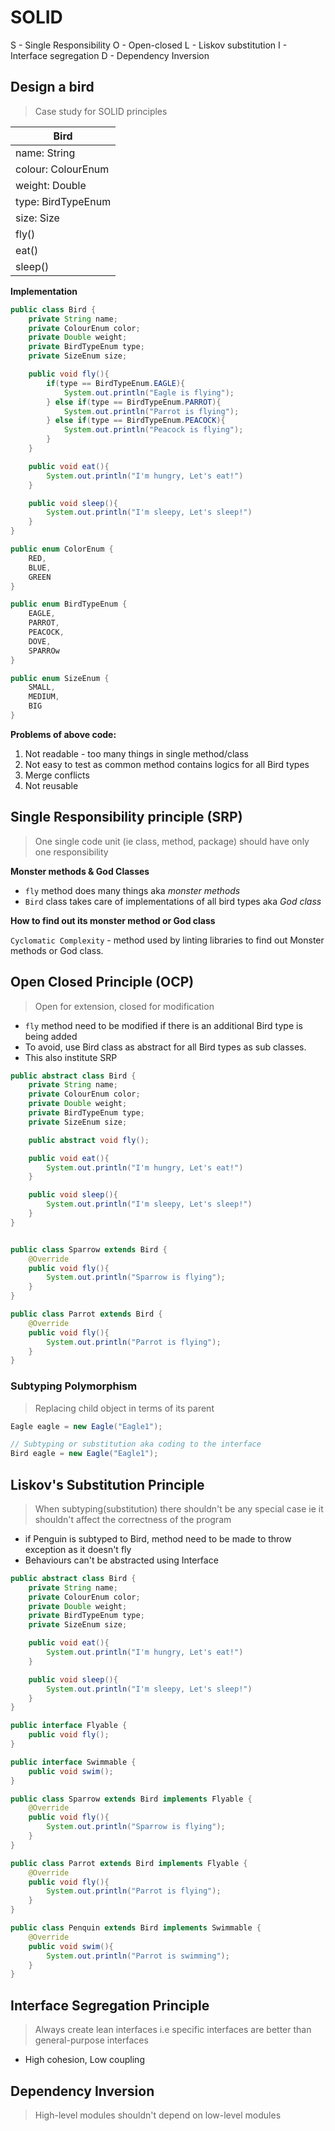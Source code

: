 # SOLID

S - Single Responsibility
O - Open-closed
L - Liskov substitution
I - Interface segregation
D - Dependency Inversion

## Design a bird
> Case study for SOLID principles

| Bird                   |
|------------------------|
| name: String           |
| colour: ColourEnum     |
| weight: Double         |
| type: BirdTypeEnum     |
| size: Size             |
| fly()                  |
| eat()                  |
| sleep()                |

**Implementation**

```java
public class Bird {
    private String name;
    private ColourEnum color;
    private Double weight;
    private BirdTypeEnum type;
    private SizeEnum size;

    public void fly(){
        if(type == BirdTypeEnum.EAGLE){
            System.out.println("Eagle is flying");
        } else if(type == BirdTypeEnum.PARROT){
            System.out.println("Parrot is flying");
        } else if(type == BirdTypeEnum.PEACOCK){
            System.out.println("Peacock is flying");
        }
    }

    public void eat(){
        System.out.println("I'm hungry, Let's eat!")
    }

    public void sleep(){
        System.out.println("I'm sleepy, Let's sleep!")
    }
}

public enum ColorEnum {
    RED,
    BLUE,
    GREEN
}

public enum BirdTypeEnum {
    EAGLE,
    PARROT,
    PEACOCK,
    DOVE,
    SPARROw
}

public enum SizeEnum {
    SMALL,
    MEDIUM,
    BIG
}
```

**Problems of above code:**
1. Not readable - too many things in single method/class
2. Not easy to test as common method contains logics for all Bird types
3. Merge conflicts
4. Not reusable


## Single Responsibility principle (SRP)
> One single code unit (ie class, method, package) should have only one responsibility

**Monster methods & God Classes**

- `fly` method does many things aka *monster methods*
- `Bird` class takes care of implementations of all bird types aka *God class*

**How to find out its monster method or God class**

`Cyclomatic Complexity` - method used by linting libraries to find out Monster methods or God class.


## Open Closed Principle (OCP)
> Open for extension, closed for modification

- `fly` method need to be modified if there is an additional Bird type is being added
- To avoid, use Bird class as abstract for all Bird types as sub classes.
- This also institute SRP


```java
public abstract class Bird {
    private String name;
    private ColourEnum color;
    private Double weight;
    private BirdTypeEnum type;
    private SizeEnum size;

    public abstract void fly();

    public void eat(){
        System.out.println("I'm hungry, Let's eat!")
    }

    public void sleep(){
        System.out.println("I'm sleepy, Let's sleep!")
    }
}


public class Sparrow extends Bird {
    @Override
    public void fly(){
        System.out.println("Sparrow is flying");
    }
}

public class Parrot extends Bird {
    @Override
    public void fly(){
        System.out.println("Parrot is flying");
    }
}
```

### Subtyping Polymorphism
> Replacing child object in terms of its parent

```java
Eagle eagle = new Eagle("Eagle1");

// Subtyping or substitution aka coding to the interface
Bird eagle = new Eagle("Eagle1");
```
## Liskov's Substitution Principle
> When subtyping(substitution) there shouldn't be any special case ie it shouldn't affect the correctness of the program

- if Penguin is subtyped to Bird, method need to be made to throw exception as it doesn't fly
- Behaviours can't be abstracted using Interface

```java
public abstract class Bird {
    private String name;
    private ColourEnum color;
    private Double weight;
    private BirdTypeEnum type;
    private SizeEnum size;

    public void eat(){
        System.out.println("I'm hungry, Let's eat!")
    }

    public void sleep(){
        System.out.println("I'm sleepy, Let's sleep!")
    }
}

public interface Flyable {
    public void fly();
}

public interface Swimmable {
    public void swim();
}

public class Sparrow extends Bird implements Flyable {
    @Override
    public void fly(){
        System.out.println("Sparrow is flying");
    }
}

public class Parrot extends Bird implements Flyable {
    @Override
    public void fly(){
        System.out.println("Parrot is flying");
    }
}

public class Penquin extends Bird implements Swimmable {
    @Override
    public void swim(){
        System.out.println("Parrot is swimming");
    }
}
```


## Interface Segregation Principle
> Always create lean interfaces i.e specific interfaces are better than general-purpose interfaces

- High cohesion, Low coupling

## Dependency Inversion
> High-level modules shouldn't depend on low-level modules




